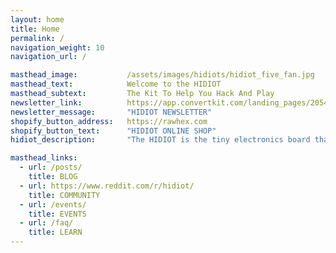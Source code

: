 ```yaml
---
layout: home
title: Home
permalink: /
navigation_weight: 10
navigation_url: /

masthead_image:           /assets/images/hidiots/hidiot_five_fan.jpg
masthead_text:            Welcome to the HIDIOT
masthead_subtext:         The Kit To Help You Hack And Play
newsletter_link:          https://app.convertkit.com/landing_pages/205401
newsletter_message:       "HIDIOT NEWSLETTER"
shopify_button_address:   https://rawhex.com
shopify_button_text:      "HIDIOT ONLINE SHOP"
hidiot_description:       "The HIDIOT is the tiny electronics board that fits in your wallet! Specifically designed for people who've never soldered before, the HIDIOT is a project that helps you build a tiny but powerful computer from the component level up. You can learn everything that this device does right down to the electrical level."

masthead_links:
  - url: /posts/
    title: BLOG
  - url: https://www.reddit.com/r/hidiot/
    title: COMMUNITY
  - url: /events/
    title: EVENTS
  - url: /faq/
    title: LEARN
---
```

